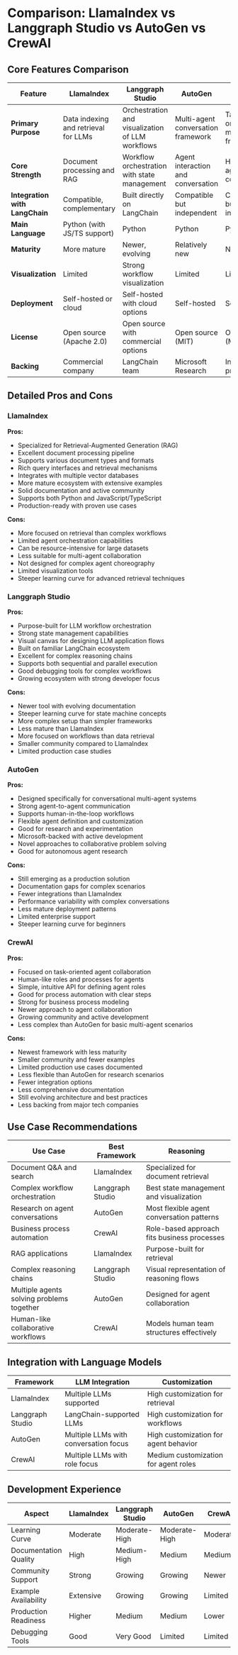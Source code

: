 # Comparison: LlamaIndex vs Langgraph Studio vs AutoGen vs CrewAI

## Core Features Comparison

| Feature | LlamaIndex | Langgraph Studio | AutoGen | CrewAI |
|---------|------------|------------------|---------|--------|
| **Primary Purpose** | Data indexing and retrieval for LLMs | Orchestration and visualization of LLM workflows | Multi-agent conversation framework | Task-oriented multi-agent framework |
| **Core Strength** | Document processing and RAG | Workflow orchestration with state management | Agent interaction and conversation | Human-like agent collaboration |
| **Integration with LangChain** | Compatible, complementary | Built directly on LangChain | Compatible but independent | Compatible but independent |
| **Main Language** | Python (with JS/TS support) | Python | Python | Python |
| **Maturity** | More mature | Newer, evolving | Relatively new | Newest |
| **Visualization** | Limited | Strong workflow visualization | Limited | Limited |
| **Deployment** | Self-hosted or cloud | Self-hosted with cloud options | Self-hosted | Self-hosted |
| **License** | Open source (Apache 2.0) | Open source with commercial options | Open source (MIT) | Open source (MIT) |
| **Backing** | Commercial company | LangChain team | Microsoft Research | Independent project |

## Detailed Pros and Cons

### LlamaIndex

**Pros:**
- Specialized for Retrieval-Augmented Generation (RAG)
- Excellent document processing pipeline
- Supports various document types and formats
- Rich query interfaces and retrieval mechanisms
- Integrates with multiple vector databases
- More mature ecosystem with extensive examples
- Solid documentation and active community
- Supports both Python and JavaScript/TypeScript
- Production-ready with proven use cases

**Cons:**
- More focused on retrieval than complex workflows
- Limited agent orchestration capabilities
- Can be resource-intensive for large datasets
- Less suitable for multi-agent collaboration
- Not designed for complex agent choreography
- Limited visualization tools
- Steeper learning curve for advanced retrieval techniques

### Langgraph Studio

**Pros:**
- Purpose-built for LLM workflow orchestration
- Strong state management capabilities
- Visual canvas for designing LLM application flows
- Built on familiar LangChain ecosystem
- Excellent for complex reasoning chains
- Supports both sequential and parallel execution
- Good debugging tools for complex workflows
- Growing ecosystem with strong developer focus

**Cons:**
- Newer tool with evolving documentation
- Steeper learning curve for state machine concepts
- More complex setup than simpler frameworks
- Less mature than LlamaIndex
- More focused on workflows than data retrieval
- Smaller community compared to LlamaIndex
- Limited production case studies

### AutoGen

**Pros:**
- Designed specifically for conversational multi-agent systems
- Strong agent-to-agent communication
- Supports human-in-the-loop workflows
- Flexible agent definition and customization
- Good for research and experimentation
- Microsoft-backed with active development
- Novel approaches to collaborative problem solving
- Good for autonomous agent research

**Cons:**
- Still emerging as a production solution
- Documentation gaps for complex scenarios
- Fewer integrations than LlamaIndex
- Performance variability with complex conversations
- Less mature deployment patterns
- Limited enterprise support
- Steeper learning curve for beginners

### CrewAI

**Pros:**
- Focused on task-oriented agent collaboration
- Human-like roles and processes for agents
- Simple, intuitive API for defining agent roles
- Good for process automation with clear steps
- Strong for business process modeling
- Newer approach to agent collaboration
- Growing community and active development
- Less complex than AutoGen for basic multi-agent scenarios

**Cons:**
- Newest framework with less maturity
- Smaller community and fewer examples
- Limited production use cases documented
- Less flexible than AutoGen for research scenarios
- Fewer integration options
- Less comprehensive documentation
- Still evolving architecture and best practices
- Less backing from major tech companies

## Use Case Recommendations

| Use Case | Best Framework | Reasoning |
|----------|----------------|-----------|
| Document Q&A and search | LlamaIndex | Specialized for document retrieval |
| Complex workflow orchestration | Langgraph Studio | Best state management and visualization |
| Research on agent conversations | AutoGen | Most flexible agent conversation patterns |
| Business process automation | CrewAI | Role-based approach fits business processes |
| RAG applications | LlamaIndex | Purpose-built for retrieval |
| Complex reasoning chains | Langgraph Studio | Visual representation of reasoning flows |
| Multiple agents solving problems together | AutoGen | Designed for agent collaboration |
| Human-like collaborative workflows | CrewAI | Models human team structures effectively |

## Integration with Language Models

| Framework | LLM Integration | Customization |
|-----------|----------------|---------------|
| LlamaIndex | Multiple LLMs supported | High customization for retrieval |
| Langgraph Studio | LangChain-supported LLMs | High customization for workflows |
| AutoGen | Multiple LLMs with conversation focus | High customization for agent behavior |
| CrewAI | Multiple LLMs with role focus | Medium customization for agent roles |

## Development Experience

| Aspect | LlamaIndex | Langgraph Studio | AutoGen | CrewAI |
|--------|------------|------------------|---------|--------|
| Learning Curve | Moderate | Moderate-High | Moderate-High | Moderate |
| Documentation Quality | High | Medium-High | Medium | Medium |
| Community Support | Strong | Growing | Growing | Newer |
| Example Availability | Extensive | Growing | Growing | Limited |
| Production Readiness | Higher | Medium | Medium | Lower |
| Debugging Tools | Good | Very Good | Limited | Limited |
